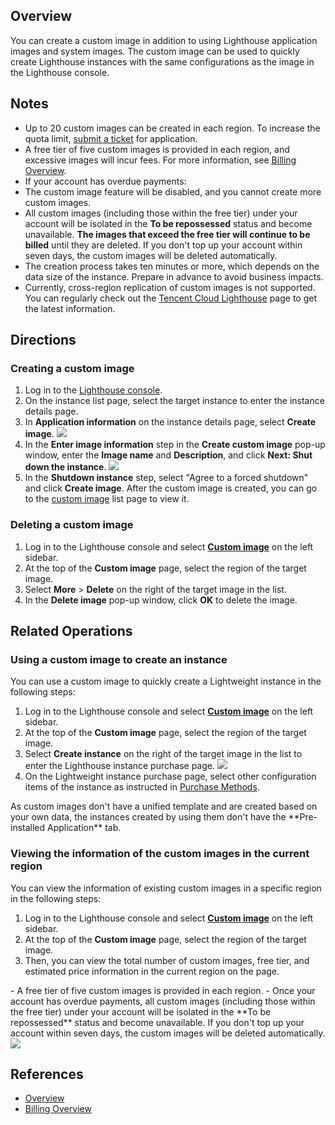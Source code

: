 ## Overview
You can create a custom image in addition to using Lighthouse application images and system images. The custom image can be used to quickly create Lighthouse instances with the same configurations as the image in the Lighthouse console.

## Notes
- Up to 20 custom images can be created in each region. To increase the quota limit, [submit a ticket](https://console.intl.cloud.tencent.com/workorder/category) for application.
- A free tier of five custom images is provided in each region, and excessive images will incur fees. For more information, see [Billing Overview](https://intl.cloud.tencent.com/document/product/1103/41403).
- If your account has overdue payments:
 - The custom image feature will be disabled, and you cannot create more custom images.
 - All custom images (including those within the free tier) under your account will be isolated in the **To be repossessed** status and become unavailable. **The images that exceed the free tier will continue to be billed** until they are deleted. If you don't top up your account within seven days, the custom images will be deleted automatically.
- The creation process takes ten minutes or more, which depends on the data size of the instance. Prepare in advance to avoid business impacts.
- Currently, cross-region replication of custom images is not supported. You can regularly check out the [Tencent Cloud Lighthouse](https://www.tencentcloud.com/products/lighthouse) page to get the latest information.

## Directions
### Creating a custom image[](id:createCustom)
1. Log in to the [Lighthouse console](https://console.cloud.tencent.com/lighthouse/instance/index).
2. On the instance list page, select the target instance to enter the instance details page.
3. In **Application information** on the instance details page, select **Create image**.
![](https://qcloudimg.tencent-cloud.cn/raw/b8664efd7d6a8ecee04eaebc90e4e07b.png)
4. In the **Enter image information** step in the **Create custom image** pop-up window, enter the **Image name** and **Description**, and click **Next: Shut down the instance**.
![](https://qcloudimg.tencent-cloud.cn/raw/5b51a5b38db83faaba4771c2d513268e.png)
5. In the **Shutdown instance** step, select "Agree to a forced shutdown" and click **Create image**.
After the custom image is created, you can go to the [custom image](https://console.cloud.tencent.com/lighthouse/image) list page to view it.

### Deleting a custom image
1. Log in to the Lighthouse console and select **[Custom image](https://console.cloud.tencent.com/lighthouse/image)** on the left sidebar.
2. At the top of the **Custom image** page, select the region of the target image.
3. Select **More** > **Delete** on the right of the target image in the list.
4. In the **Delete image** pop-up window, click **OK** to delete the image.

## Related Operations
### Using a custom image to create an instance
You can use a custom image to quickly create a Lightweight instance in the following steps:
1. Log in to the Lighthouse console and select [**Custom image**](https://console.cloud.tencent.com/lighthouse/image) on the left sidebar.
2. At the top of the **Custom image** page, select the region of the target image.
3. Select **Create instance** on the right of the target image in the list to enter the Lighthouse instance purchase page.
![](https://qcloudimg.tencent-cloud.cn/raw/b7349a5215486b7b16fe9e31c2727064.png)
4. On the Lightweight instance purchase page, select other configuration items of the instance as instructed in [Purchase Methods](https://intl.cloud.tencent.com/document/product/1103/41404).
<dx-alert infotype="explain" title="">
As custom images don't have a unified template and are created based on your own data, the instances created by using them don't have the **Pre-installed Application** tab.
</dx-alert>



### Viewing the information of the custom images in the current region
You can view the information of existing custom images in a specific region in the following steps:
1. Log in to the Lighthouse console and select **[Custom image](https://console.cloud.tencent.com/lighthouse/image)** on the left sidebar.
2. At the top of the **Custom image** page, select the region of the target image.
3. Then, you can view the total number of custom images, free tier, and estimated price information in the current region on the page.
<dx-alert infotype="explain" title="">
- A free tier of five custom images is provided in each region.
- Once your account has overdue payments, all custom images (including those within the free tier) under your account will be isolated in the **To be repossessed** status and become unavailable. If you don't top up your account within seven days, the custom images will be deleted automatically.
</dx-alert>
<img src="https://qcloudimg.tencent-cloud.cn/raw/3bbc42da52aae39ec755070dfaf1dfdf.png"/>


## References
- [Overview](https://intl.cloud.tencent.com/document/product/1103/41261)
- [Billing Overview](https://intl.cloud.tencent.com/document/product/1103/41403)
